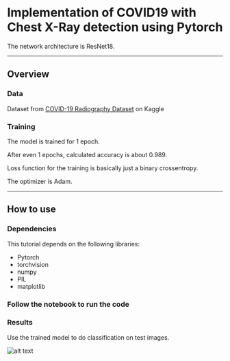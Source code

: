 # Implementation of COVID19 with Chest X-Ray detection using Pytorch

The network architecture is ResNet18.

---

## Overview

### Data

Dataset from [COVID-19 Radiography Dataset](https://www.kaggle.com/tawsifurrahman/covid19-radiography-database) on Kaggle

### Training

The model is trained for 1 epoch.

After even 1 epochs, calculated accuracy is about 0.989.

Loss function for the training is basically just a binary crossentropy.

The optimizer is Adam.

---

## How to use

### Dependencies

This tutorial depends on the following libraries:

* Pytorch
*  torchvision
*  numpy
*  PIL
*  matplotlib


### Follow the notebook to run the code


### Results

Use the trained model to do classification on test images.

![alt text](https://github.com/zanvari/detecting_covid19/fig/result_samples.png?raw=true)

